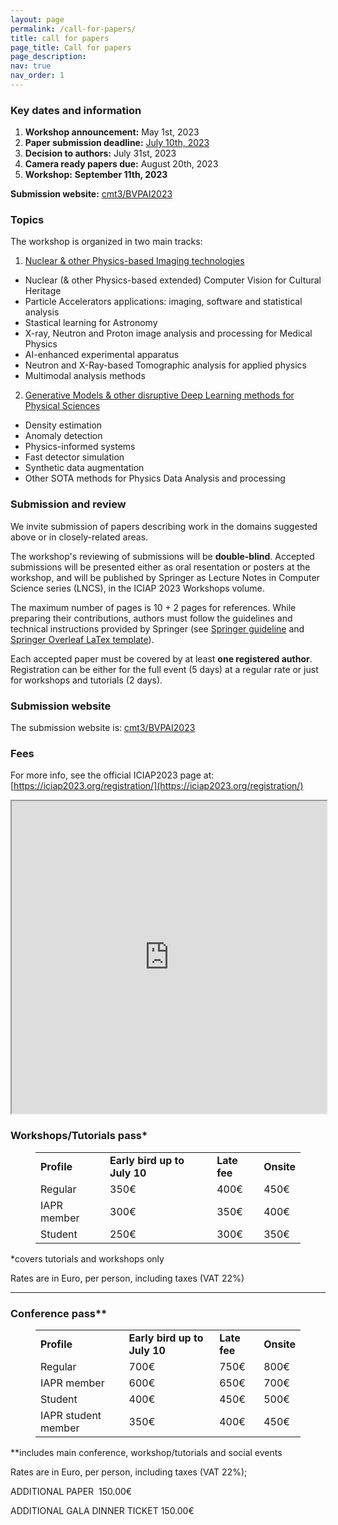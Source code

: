 ```yaml
---
layout: page
permalink: /call-for-papers/
title: call for papers
page_title: Call for papers
page_description: 
nav: true
nav_order: 1
---
```


### Key dates and information

<ol class="fa-ul">
  <!--<li><span class="fa-li"><i class="fas fa-check-square"></i></span>List icons can</li>--> <!-- To Be Used when deadline is meet -->
  <li>
    <span class="fa-li"><i class="far fa-check-square"></i></span>
    <b>Workshop announcement:</b> May 1st, 2023
  </li>
  <li>
    <!-- <span class="fa-li"><i class="fas fa-spinner fa-pulse"></i></span>  -->
    <span class="fa-li"><i class="fas fa-atom fa-spin"></i></span> 
    <strong>Paper submission deadline:</strong> <u>July 10th, 2023</u>  
  </li>
  <li>
    <span class="fa-li"><i class="far fa-square"></i></span>
    <strong>Decision to authors:</strong> July 31st, 2023
  </li>
  <li>
    <span class="fa-li"><i class="far fa-square"></i></span>
    <strong>Camera ready papers due:</strong> August 20th, 2023
  </li>
  <li>
    <span class="fa-li"><i class="far fa-square"></i></span>
    <strong>Workshop:</strong> <b>September 11th, 2023</b>
  </li>
</ol>

**Submission website:** [cmt3/BVPAI2023](https://cmt3.research.microsoft.com/BVPAI2023)


### Topics

The workshop is organized in two main tracks:

1. <u>Nuclear & other Physics-based Imaging technologies</u>
  - Nuclear (& other Physics-based extended)  Computer Vision for Cultural Heritage
  - Particle Accelerators applications: imaging, software and statistical analysis
  - Stastical learning for Astronomy
  - X-ray, Neutron and Proton image analysis and processing for Medical Physics
  - AI-enhanced experimental apparatus
  - Neutron and X-Ray-based Tomographic analysis for applied physics
  - Multimodal analysis methods

2. <u>Generative Models & other disruptive Deep Learning methods for Physical Sciences</u>
  - Density estimation
  - Anomaly detection
  - Physics-informed systems
  - Fast detector simulation
  - Synthetic data augmentation
  - Other SOTA methods for Physics Data Analysis and processing
  
### Submission and review

 We invite submission of papers describing work in the domains suggested above or in closely-related areas.

 The workshop's reviewing of submissions will be **double-blind**. Accepted submissions will be presented either as oral resentation or posters at the workshop, and will be published by Springer as Lecture Notes in Computer Science series (LNCS), in the ICIAP 2023 Workshops volume.

 The maximum number of pages is 10 + 2 pages for references. While preparing their contributions, authors must follow the guidelines and technical instructions provided by Springer (see [Springer guideline](https://www.springer.com/gp/computer-science/lncs/conference-proceedings-guidelines) and [Springer Overleaf LaTex template](https://www.overleaf.com/latex/templates/pringer-lecture-notes-in-computer-science/kzwwpvhwnvfj#.WuA4JS5uZpi)).

 Each accepted paper must be covered by at least **one registered author**. Registration can be either for the full event (5 days) at a regular rate or just for workshops and tutorials (2 days).

### Submission website

The submission website is: [cmt3/BVPAI2023](https://cmt3.research.microsoft.com/BVPAI2023)


### Fees



For more info, see the official ICIAP2023 page at: [https://iciap2023.org/registration/](https://iciap2023.org/registration/)

<iframe width="100%" height="500px" src="https://iciap2023.org/registration/"></iframe>


### Workshops/Tutorials pass*
<figure class="wp-block-table is-style-stripes">
  <table class="has-fixed-layout">
    <tbody><tr><td><strong>Profile</strong></td><td><strong>Early bird up to July 10</strong></td><td><strong>Late fee</strong></td><td><strong>Onsite</strong></td></tr><tr><td>Regular</td><td>350€</td><td>400€</td><td>450€</td></tr><tr><td>IAPR member</td><td>300€</td><td>350€</td><td>400€</td></tr><tr><td>Student</td><td>250€</td><td>300€</td><td>350€</td></tr>
    </tbody>
  </table>
</figure>
                          

<p>*covers tutorials and workshops only</p>
<p>Rates are in Euro, per person, including taxes (VAT 22%)</p>

<hr class="wp-block-separator has-alpha-channel-opacity"/>

### Conference pass**
<figure class="wp-block-table is-style-stripes">
  <table class="has-fixed-layout">
  <tbody><tr><td><strong>Profile</strong></td><td><strong>Early bird up to July 10</strong></td><td><strong>Late fee</strong></td><td><strong>Onsite</strong></td></tr><tr><td>Regular</td><td>700€</td><td>750€</td><td>800€</td></tr><tr><td>IAPR member</td><td>600€</td><td>650€</td><td>700€</td></tr><tr><td>Student</td><td>400€</td><td>450€</td><td>500€</td></tr><tr><td>IAPR student member</td><td>350€</td><td>400€</td><td>450€</td></tr></tbody>
  </table>
</figure>

<p>**includes main conference,&nbsp;workshop/tutorials and social events</p>
<p>Rates are in Euro, per person, including taxes (VAT 22%);</p>
<p>ADDITIONAL PAPER&nbsp; 150.00€</p>
<p>ADDITIONAL GALA DINNER TICKET&nbsp;150.00€</p>
